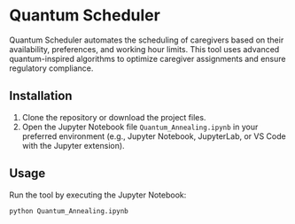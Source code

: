 # Quantum Scheduler

Quantum Scheduler automates the scheduling of caregivers based on their availability, preferences, and working hour limits. This tool uses advanced quantum-inspired algorithms to optimize caregiver assignments and ensure regulatory compliance.

## Installation

1. Clone the repository or download the project files.
2. Open the Jupyter Notebook file `Quantum_Annealing.ipynb` in your preferred environment (e.g., Jupyter Notebook, JupyterLab, or VS Code with the Jupyter extension).

## Usage

Run the tool by executing the Jupyter Notebook:

```bash
python Quantum_Annealing.ipynb
